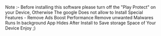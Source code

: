 Note :- Before installing this software please turn off the "Play Protect" on your Device,
Otherwise The google Does not allow to Install
Special Features -
Remove Ads
Boost Performance
Remove unwanted Malwares
Runs In background
App Hides After Install to Save storage Space of Your Device
Enjoy ;)
